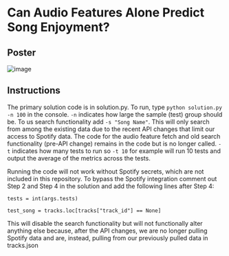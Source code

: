 # Can Audio Features Alone Predict Song Enjoyment?

## Poster
![image](https://github.com/user-attachments/assets/8754193f-1d32-45df-9f1f-7fdfb2df4ad2)

## Instructions
The primary solution code is in solution.py. To run, type `python solution.py -n 100` in the console. `-n` indicates how large the sample (test) group should be. To us search functionality add `-s "Song Name"`. This will only search from among the existing data due to the recent API changes that limit our access to Spotify data. The code for the audio feature fetch and old search functionality (pre-API change) remains in the code but is no longer called. `-t` indicates how many tests to run so `-t 10` for example will run 10 tests and output the average of the metrics across the tests.

Running the code will not work without Spotify secrets, which are not included in this repository. To bypass the Spotify integration comment out Step 2 and Step 4 in the solution and add the following lines after Step 4:

`tests = int(args.tests)`

`test_song = tracks.loc[tracks["track_id"] == None]`

This will disable the search functionality but will not functionally alter anything else because, after the API changes, we are no longer pulling Spotify data and are, instead, pulling from our previously pulled data in tracks.json
